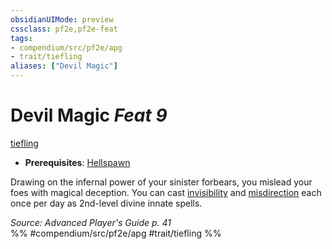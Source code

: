 ```yaml
---
obsidianUIMode: preview
cssclass: pf2e,pf2e-feat
tags:
- compendium/src/pf2e/apg
- trait/tiefling
aliases: ["Devil Magic"]
---
```

# Devil Magic  *Feat 9*  
[tiefling](tiefling-b1.md "Tiefling Ancestry & Heritage Trait")  

- **Prerequisites**: [Hellspawn](hellspawn-apg.md)

Drawing on the infernal power of your sinister forbears, you mislead your foes with magical deception. You can cast [invisibility](Reference/Compendium/Spells/invisibility.md) and [misdirection](misdirection.md) each once per day as 2nd-level divine innate spells.

*Source: Advanced Player's Guide p. 41*  
%% #compendium/src/pf2e/apg #trait/tiefling %%